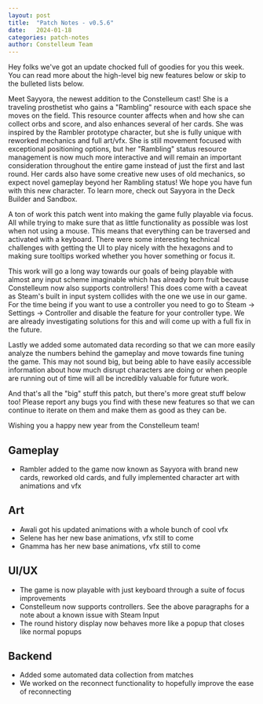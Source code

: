 ```yaml
---
layout: post
title:  "Patch Notes - v0.5.6"
date:   2024-01-18
categories: patch-notes
author: Constelleum Team
---
```


Hey folks we've got an update chocked full of goodies for you this week.
You can read more about the high-level big new features below
or skip to the bulleted lists below.

Meet Sayyora, the newest addition to the Constelleum cast!
She is a traveling prosthetist who gains a "Rambling" resource
with each space she moves on the field.
This resource counter affects when and how she can collect orbs and score,
and also enhances several of her cards.
She was inspired by the Rambler prototype character,
but she is fully unique with reworked mechanics and full art/vfx.
She is still movement focused with exceptional positioning options,
but her "Rambling" status resource management is now much more interactive
and will remain an<!--end_excerpt--> important consideration throughout the entire game
instead of just the first and last round.
Her cards also have some creative new uses of old mechanics,
so expect novel gameplay beyond her Rambling status!
We hope you have fun with this new character.
To learn more, check out Sayyora in the Deck Builder and Sandbox.

A ton of work this patch went into making the game fully playable via focus. All while trying to make sure that as little functionality as possible was lost when not using a mouse. This means that everything can be traversed and activated with a keyboard. There were some interesting technical challenges with getting the UI to play nicely with the hexagons and to making sure tooltips worked whether you hover something or focus it.

This work will go a long way towards our goals of being playable with almost any input scheme imaginable which has already born fruit because Constelleum now also supports controllers! This does come with a caveat as Steam's built in input system collides with the one we use in our game. For the time being if you want to use a controller you need to go to Steam -> Settings -> Controller and disable the feature for your controller type. We are already investigating solutions for this and will come up with a full fix in the future.

Lastly we added some automated data recording so that we can more easily analyze the numbers behind the gameplay and move towards fine tuning the game. This may not sound big, but being able to have easily accessible information about how much disrupt characters are doing or when people are running out of time will all be incredibly valuable for future work.

And that's all the "big" stuff this patch, but there's more great stuff below too! Please report any bugs you find with these new features so that we can continue to iterate on them and make them as good as they can be.

Wishing you a happy new year from the Constelleum team!

## Gameplay

* Rambler added to the game now known as Sayyora with brand new cards, reworked old cards, and fully implemented character art with animations and vfx

## Art

* Awali got his updated animations with a whole bunch of cool vfx
* Selene has her new base animations, vfx still to come
* Gnamma has her new base animations, vfx still to come

## UI/UX

* The game is now playable with just keyboard through a suite of focus improvements
* Constelleum now supports controllers. See the above paragraphs for a note about a known issue with Steam Input
* The round history display now behaves more like a popup that closes like normal popups

## Backend

* Added some automated data collection from matches
* We worked on the reconnect functionality to hopefully improve the ease of reconnecting
